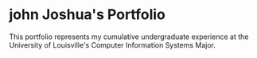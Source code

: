 # john Joshua's Portfolio
This portfolio represents my cumulative undergraduate experience at the University of Louisville's Computer Information Systems Major.
